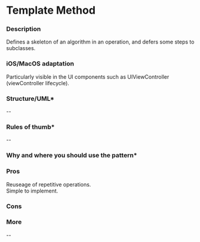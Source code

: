 

# Template Method

### Description </br>
Defines a skeleton of an algorithm in an operation, and defers some steps to subclasses.  </br>

### iOS/MacOS adaptation </br>
Particularly visible in the UI components such as UIViewController (viewController lifecycle). </br>

### Structure/UML*
--

### Rules of thumb*
--

### Why and where you should use the pattern*

### Pros </br>
Reuseage of repetitive operations. </br>
Simple to implement. </br>

### Cons </br>

### More
--
